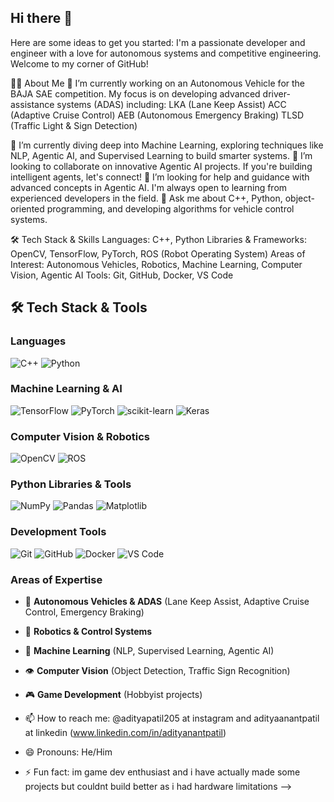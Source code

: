 ## Hi there 👋

Here are some ideas to get you started:
I'm a passionate developer and engineer with a love for autonomous systems and competitive engineering. Welcome to my corner of GitHub!

👨‍💻 About Me
🔭 I’m currently working on an Autonomous Vehicle for the BAJA SAE competition. My focus is on developing advanced driver-assistance systems (ADAS) including:
LKA (Lane Keep Assist)
ACC (Adaptive Cruise Control)
AEB (Autonomous Emergency Braking)
TLSD (Traffic Light & Sign Detection)

🌱 I’m currently diving deep into Machine Learning, exploring techniques like NLP, Agentic AI, and Supervised Learning to build smarter systems.
👯 I’m looking to collaborate on innovative Agentic AI projects. If you're building intelligent agents, let's connect!
🤔 I’m looking for help and guidance with advanced concepts in Agentic AI. I'm always open to learning from experienced developers in the field.
💬 Ask me about C++, Python, object-oriented programming, and developing algorithms for vehicle control systems.

🛠️ Tech Stack & Skills
Languages: C++, Python
Libraries & Frameworks: OpenCV, TensorFlow, PyTorch, ROS (Robot Operating System)
Areas of Interest: Autonomous Vehicles, Robotics, Machine Learning, Computer Vision, Agentic AI
Tools: Git, GitHub, Docker, VS Code

## 🛠️ Tech Stack & Tools

### Languages
![C++](https://img.shields.io/badge/C++-00599C?style=for-the-badge&logo=cplusplus&logoColor=white)
![Python](https://img.shields.io/badge/Python-3776AB?style=for-the-badge&logo=python&logoColor=white)

### Machine Learning & AI
![TensorFlow](https://img.shields.io/badge/TensorFlow-FF6F00?style=for-the-badge&logo=tensorflow&logoColor=white)
![PyTorch](https://img.shields.io/badge/PyTorch-EE4C2C?style=for-the-badge&logo=pytorch&logoColor=white)
![scikit-learn](https://img.shields.io/badge/scikit--learn-F7931E?style=for-the-badge&logo=scikitlearn&logoColor=white)
![Keras](https://img.shields.io/badge/Keras-D00000?style=for-the-badge&logo=keras&logoColor=white)

### Computer Vision & Robotics
![OpenCV](https://img.shields.io/badge/OpenCV-5C3EE8?style=for-the-badge&logo=opencv&logoColor=white)
![ROS](https://img.shields.io/badge/ROS-22314E?style=for-the-badge&logo=ros&logoColor=white)

### Python Libraries & Tools
![NumPy](https://img.shields.io/badge/NumPy-013243?style=for-the-badge&logo=numpy&logoColor=white)
![Pandas](https://img.shields.io/badge/Pandas-150458?style=for-the-badge&logo=pandas&logoColor=white)
![Matplotlib](https://img.shields.io/badge/Matplotlib-11557c?style=for-the-badge&logo=python&logoColor=white)

### Development Tools
![Git](https://img.shields.io/badge/Git-F05032?style=for-the-badge&logo=git&logoColor=white)
![GitHub](https://img.shields.io/badge/GitHub-181717?style=for-the-badge&logo=github&logoColor=white)
![Docker](https://img.shields.io/badge/Docker-2496ED?style=for-the-badge&logo=docker&logoColor=white)
![VS Code](https://img.shields.io/badge/VS_Code-007ACC?style=for-the-badge&logo=visualstudiocode&logoColor=white)

### Areas of Expertise
- 🚗 **Autonomous Vehicles & ADAS** (Lane Keep Assist, Adaptive Cruise Control, Emergency Braking)
- 🤖 **Robotics & Control Systems**
- 🧠 **Machine Learning** (NLP, Supervised Learning, Agentic AI)
- 👁️ **Computer Vision** (Object Detection, Traffic Sign Recognition)
- 🎮 **Game Development** (Hobbyist projects)


- 📫 How to reach me: @adityapatil205 at instagram and adityaanantpatil at linkedin (www.linkedin.com/in/adityanantpatil)
- 😄 Pronouns: He/Him
- ⚡ Fun fact: im game dev enthusiast and i have actually made some projects but couldnt build better as i had hardware limitations 
-->




